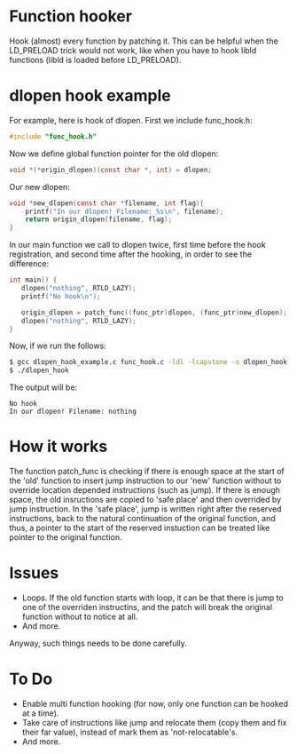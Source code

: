 # **Function hooker**
Hook (almost) every function by patching it. This can be helpful when the LD_PRELOAD trick would not work, like when you have to hook libld functions (libld is loaded before LD_PRELOAD).


# dlopen hook example
For example, here is hook of dlopen.
First we include func_hook.h:
```C
#include "func_hook.h"
```
Now we define global function pointer for the old dlopen:
```C
void *(*origin_dlopen)(const char *, int) = dlopen;
```
Our new dlopen:
```C
void *new_dlopen(const char *filename, int flag){
    printf("In our dlopen! Filename: %s\n", filename);
    return origin_dlopen(filename, flag);
}
```
In our main function we call to dlopen twice, first time before the hook registration, and second time after the hooking, in order to see the difference:
```C
int main() {
   dlopen("nothing", RTLD_LAZY);
   printf("No hook\n");

   origin_dlopen = patch_func((func_ptr)dlopen, (func_ptr)new_dlopen);
   dlopen("nothing", RTLD_LAZY);
}
```
Now, if we run the follows:
```bash
$ gcc dlopen_hook_example.c func_hook.c -ldl -lcapstone -o dlopen_hook
$ ./dlopen_hook
```
The output will be:
```
No hook
In our dlopen! Filename: nothing
```

# How it works
The function patch_func is checking if there is enough space at the start of the 'old' function to insert jump instruction to our 'new' function without to override location depended instructions (such as jump). If there is enough space, the old insructions are copied to 'safe place' and then overrided by jump instruction.
In the 'safe place', jump is written right after the reserved instructions, back to the natural continuation of the original function, and thus, a pointer to the start of the reserved instuction can be treated like pointer to the original function.

# Issues
- Loops. If the old function starts with loop, it can be that there is jump to one of the overriden instructins, and the patch will break the original function without to notice at all.
- And more.

Anyway, such things needs to be done carefully.

# To Do
- Enable multi function hooking (for now, only one function can be hooked at a time).
- Take care of instructions like jump and relocate them (copy them and fix their far value), instead of mark them as 'not-relocatable's.
- And more.

